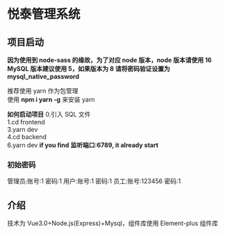 
# 悦泰管理系统
## 项目启动

**因为使用到 node-sass 的缘故，为了对应 node 版本，node 版本请使用 16**
**MySQL 版本建议使用 5，如果版本为 8 请将密码验证设置为 mysql_native_password**

推荐使用 yarn 作为包管理  
使用 **npm i yarn -g** 来安装 yarn

**如何启动项目**
0.引入 SQL 文件  
1.cd frontend  
3.yarn dev  
4.cd backend  
6.yarn dev
**if you find 监听端口:6789, it already start**

### 初始密码
管理员:账号:1 密码:1
用户:账号:1 密码:1
员工:账号:123456 密码:1

## 介绍
技术为 Vue3.0+Node.js(Express)+Mysql，组件库使用 Element-plus 组件库


